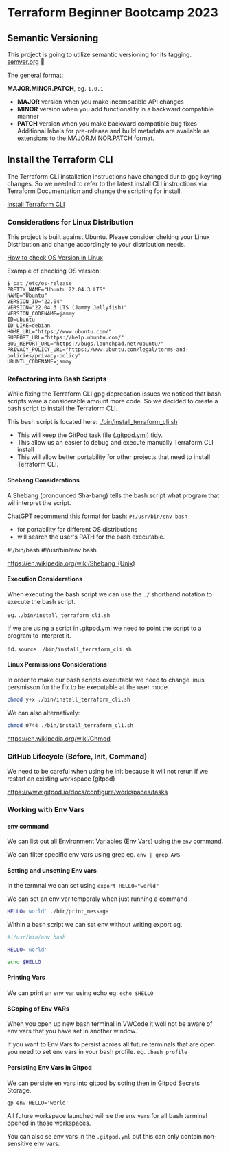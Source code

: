 # Terraform Beginner Bootcamp 2023

## Semantic Versioning


This project  is going to utilize semantic versioning for its tagging.
[semver.org](https://semver.org/)    :mage:


The general format:


**MAJOR.MINOR.PATCH**,  eg. `1.0.1`

- **MAJOR** version when you make incompatible API changes
- **MINOR** version when you add functionality in a backward compatible manner
- **PATCH** version when you make backward compatible bug fixes
Additional labels for pre-release and build metadata are available as extensions to the MAJOR.MINOR.PATCH format.



## Install the Terraform CLI

The Terraform CLI installation instructions have changed dur to gpg keyring changes. So we needed to refer to the latest install CLI instructions via Terraform Documentation and change the scripting for install.

[Install Terraform CLI](https://developer.hashicorp.com/terraform/tutorials/aws-get-started/install-cli)

### Considerations for Linux Distribution

This project is built against Ubuntu.
Please consider cheking your Linux Distribution and change accordingly to your distribution needs.

[How to check OS Version in Linux](
https://www.cyberciti.biz/faq/how-to-check-os-version-in-linux-command-line/)

Example of checking OS version:

```
$ cat /etc/os-release 
PRETTY_NAME="Ubuntu 22.04.3 LTS"
NAME="Ubuntu"
VERSION_ID="22.04"
VERSION="22.04.3 LTS (Jammy Jellyfish)"
VERSION_CODENAME=jammy
ID=ubuntu
ID_LIKE=debian
HOME_URL="https://www.ubuntu.com/"
SUPPORT_URL="https://help.ubuntu.com/"
BUG_REPORT_URL="https://bugs.launchpad.net/ubuntu/"
PRIVACY_POLICY_URL="https://www.ubuntu.com/legal/terms-and-policies/privacy-policy"
UBUNTU_CODENAME=jammy
```


### Refactoring into Bash Scripts

While fixing the Terraform CLI gpg deprecation issues we noticed that bash scripts were a considerable amount more code. So we decided to create a bash script to install the Terraform CLI.

This bash script is located here: [./bin/install_terraform_cli.sh](./bin/install_terraform_cli.sh)

- This will keep the GitPod task file ([.gitpod.yml](.gitpod.yml)) tidy.
- This allow us an easier to debug and execute manually Terraform CLI install
- This will allow better portability for other projects that need to install Terraform CLI.


#### Shebang Considerations

A Shebang (pronounced Sha-bang) tells the bash script what program that wil interpret the script.

ChatGPT recommend this format for bash: `#!/usr/bin/env bash`

- for portability for different  OS distributions 
- will search the user's PATH for the bash executable.


#!/bin/bash
#!/usr/bin/env bash



https://en.wikipedia.org/wiki/Shebang_(Unix)

#### Execution Considerations

When executing the bash script we can use the `./` shorthand notation to execute the bash script.

eg. `./bin/install_terraform_cli.sh`

If we are using a script in .gitpod.yml we need to point the script to a program to interpret it.

ed. `source ./bin/install_terraform_cli.sh`

#### Linux Permissions Considerations

In order to make our bash scripts executable we need to change linus persmisson for the fix to be executable at the user mode.

```sh
chmod y+x ./bin/install_terraform_cli.sh
```

We can also alternatively:

```sh
chmod 0744 ./bin/install_terraform_cli.sh
```


https://en.wikipedia.org/wiki/Chmod


### GitHub Lifecycle (Before, Init, Command)

We need to be careful when using he Init because it will not rerun if we restart an existing workspace (gitpod) 

https://www.gitpod.io/docs/configure/workspaces/tasks

### Working with Env Vars

#### env command

We can list out all Environment Variables (Env Vars) using the `env` command.

We can filter specific env vars using grep eg. `env | grep AWS_`

#### Setting and unsetting Env vars

In the termnal we can set using `export HELLO="world"`

We can set an env var temporaly when just running a command


```sh
HELLO='world' ./bin/print_message
```

Within a bash script we can set env without writing export eg.

```sh
#!/usr/bin/env bash

HELLO='world'

echo $HELLO
```

#### Printing Vars


We can print an env var using echo eg. `echo $HELLO`


#### SCoping of Env VARs

When you open up new bash terminal in VWCode it woll not be aware of env vars that you have set in another window. 

If you want to Env Vars to persist across all future terminals that are open you need to set env vars in your bash profile. eg. `.bash_profile`


#### Persisting Env Vars in Gitpod

We can persiste en vars into gitpod by soting then in Gitpod Secrets Storage.


```
gp env HELLO='world'
```

All future workspace launched will se the env vars for all bash terminal opened in those workspaces.

You can also se env vars in the `.gitpod.yml` but this can only contain non-sensitive env vars.




 
